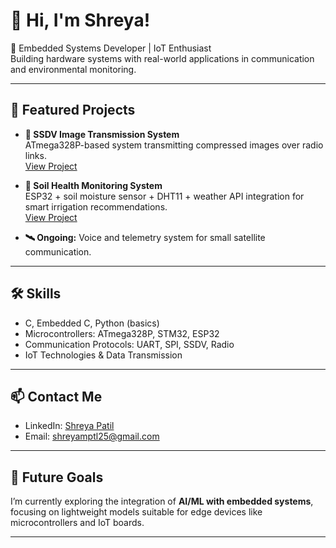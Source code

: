 # 👋 Hi, I'm Shreya!

🔧 Embedded Systems Developer | IoT Enthusiast  
Building hardware systems with real-world applications in communication and environmental monitoring.

---

## 📂 Featured Projects

- **📡 SSDV Image Transmission System**  
  ATmega328P-based system transmitting compressed images over radio links.  
  [View Project](https://github.com/shrepa/ssdv_over_aprs)

- **🌱 Soil Health Monitoring System**  
  ESP32 + soil moisture sensor + DHT11 + weather API integration for smart irrigation recommendations.  
  [View Project](https://github.com/shrepa/soil_moisture_alert)

- **🛰️ Ongoing:** Voice and telemetry system for small satellite communication.

---

## 🛠️ Skills
- C, Embedded C, Python (basics)
- Microcontrollers: ATmega328P, STM32, ESP32
- Communication Protocols: UART, SPI, SSDV, Radio
- IoT Technologies & Data Transmission

---

## 📫 Contact Me
- LinkedIn: [Shreya Patil](https://www.linkedin.com/in/shreya-patil-2a1321296/)
- Email: shreyamptl25@gmail.com

---

## 🔭 Future Goals
I’m currently exploring the integration of **AI/ML with embedded systems**, focusing on lightweight models suitable for edge devices like microcontrollers and IoT boards.

---
